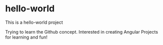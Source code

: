# hello-world
This is a hello-world project

Trying to learn the Github concept.
Interested in creating Angular Projects for learning and fun!
